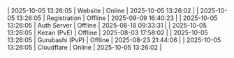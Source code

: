 | 2025-10-05 13:26:05 | Website | Online | 2025-10-05 13:26:02 |
| 2025-10-05 13:26:05 | Registration | Offline | 2025-09-09 16:40:23 |
| 2025-10-05 13:26:05 | Auth Server | Offline | 2025-08-18 09:33:31 |
| 2025-10-05 13:26:05 | Kezan (PvE) | Offline | 2025-08-03 17:58:02 |
| 2025-10-05 13:26:05 | Gurubashi (PvP) | Offline | 2025-08-23 21:44:06 |
| 2025-10-05 13:26:05 | Cloudflare | Online | 2025-10-05 13:26:02 |
